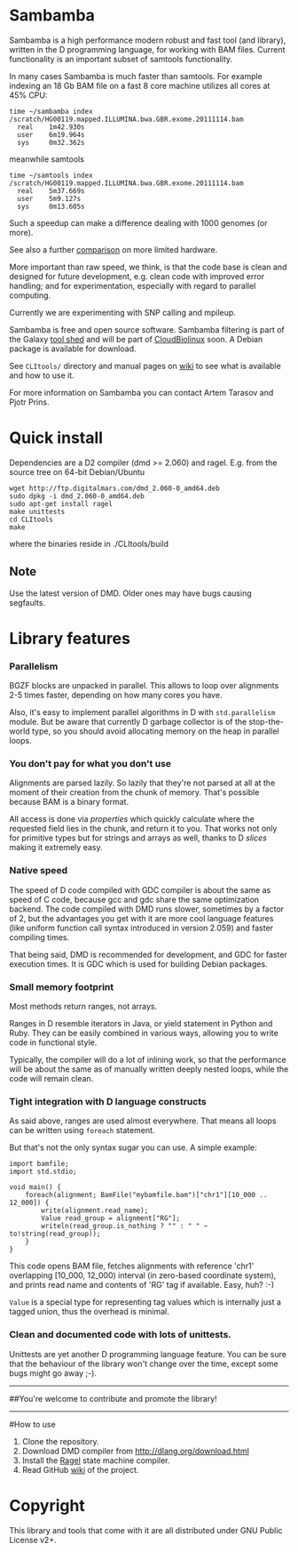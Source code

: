 # Sambamba

Sambamba is a high performance modern robust and fast tool (and
library), written in the D programming language, for working
with BAM files.  Current functionality is an important subset of
samtools functionality. 

In many cases Sambamba is much faster
than samtools. For example indexing an 18 Gb BAM file on a fast 8 core
machine utilizes all cores at 45% CPU:

    time ~/sambamba index /scratch/HG00119.mapped.ILLUMINA.bwa.GBR.exome.20111114.bam            
      real    1m42.930s
      user    6m19.964s
      sys     0m32.362s

meanwhile samtools

    time ~/samtools index /scratch/HG00119.mapped.ILLUMINA.bwa.GBR.exome.20111114.bam 
      real    5m37.669s
      user    5m9.127s
      sys     0m13.605s

Such a speedup can make a difference dealing with 1000 genomes (or more).

See also a further
[comparison](https://github.com/lomereiter/sambamba/wiki/Comparison-with-samtools)
on more limited hardware.

More important than raw speed, we think, is that the code base is
clean and designed for future development, e.g. clean code with improved error
handling; and for experimentation, especially with regard to parallel
computing.

Currently we are experimenting with SNP calling and mpileup.

Sambamba is free and open source software. Sambamba filtering is part of the Galaxy [tool
shed](http://toolshed.g2.bx.psu.edu/repos/lomereiter/sambamba_filter)
and will be part of [CloudBiolinux](http://cloudbiolinux.org/) soon.
A Debian package is available for download.

See `CLItools/` directory and manual
pages on [wiki][] to see what is available and how to use it.

For more information on Sambamba you can contact Artem Tarasov and Pjotr Prins.

# Quick install

Dependencies are a D2 compiler (dmd >= 2.060) and ragel. E.g. from the source
tree on 64-bit Debian/Ubuntu

    wget http://ftp.digitalmars.com/dmd_2.060-0_amd64.deb
    sudo dpkg -i dmd_2.060-0_amd64.deb
    sudo apt-get install ragel
    make unittests
    cd CLItools
    make

where the binaries reside in ./CLItools/build

## Note

Use the latest version of DMD. Older ones may have bugs causing segfaults.

# Library features

### Parallelism
	
BGZF blocks are unpacked in parallel. 
This allows to loop over alignments 2-5 times faster, depending on how many cores you have.

Also, it's easy to implement parallel algorithms in D with <code>std.parallelism</code> module. 
But be aware that currently D garbage collector is of the stop-the-world type,
so you should avoid allocating memory on the heap in parallel loops. 

### You don't pay for what you don't use

Alignments are parsed lazily. So lazily that they're not parsed at all 
at the moment of their creation from the chunk of memory. 
That's possible because BAM is a binary format.

All access is done via _properties_ which quickly calculate where 
the requested field lies in the chunk, and return it to you. That works
not only for primitive types but for strings and arrays as well, thanks to
D _slices_ making it extremely easy.

### Native speed

The speed of D code compiled with GDC compiler is about the same as speed of C code, because
gcc and gdc share the same optimization backend. 
The code compiled with DMD runs slower, sometimes by a factor of 2, but the
advantages you get with it are more cool language features 
(like uniform function call syntax introduced in version 2.059) and faster compiling times. 

That being said, DMD is recommended for development, and GDC for faster execution times.
It is GDC which is used for building Debian packages.

### Small memory footprint

Most methods return ranges, not arrays. 

Ranges in D resemble iterators in Java, or yield statement in Python and Ruby.
They can be easily combined in various ways, allowing you to write code in functional style.

Typically, the compiler will do a lot of inlining work, so that the performance will be
about the same as of manually written deeply nested loops, while the code will remain clean.

### Tight integration with D language constructs

As said above, ranges are used almost everywhere. 
That means all loops can be written using <code>foreach</code> statement.

But that's not the only syntax sugar you can use. A simple example:

    import bamfile;
    import std.stdio;

	void main() {
        foreach(alignment; BamFile("mybamfile.bam")["chr1"][10_000 .. 12_000]) {
            write(alignment.read_name); 
            Value read_group = alignment["RG"];
            writeln(read_group.is_nothing ? "" : " " ~ to!string(read_group));
        }
    }

This code opens BAM file, fetches alignments with reference 'chr1' overlapping
[10_000, 12_000) interval (in zero-based coordinate system), and
prints read name and contents of 'RG' tag if available. Easy, huh? :-)

<code>Value</code> is a special type for representing tag values which is internally
just a tagged union, thus the overhead is minimal. 

### Clean and documented code with lots of unittests.

Unittests are yet another D programming language feature. 
You can be sure that the behaviour of the library won't change over the time,
except some bugs might go away ;-).

----------------------------------------------------------------------------------------------

##You're welcome to contribute and promote the library!

----------------------------------------------------------------------------------------------

#How to use

1. Clone the repository.
2. Download DMD compiler from http://dlang.org/download.html
3. Install the [Ragel][] state machine compiler.
4. Read GitHub [wiki][] of the project.

[wiki]: https://github.com/lomereiter/sambamba/wiki
[Ragel]: http://www.complang.org/ragel/

# Copyright

This library and tools that come with it are all distributed under GNU Public License v2+.

